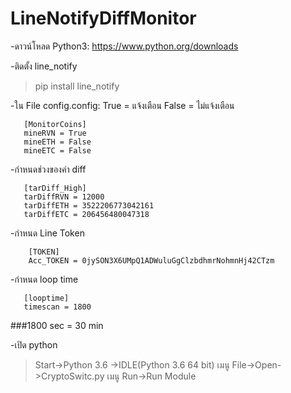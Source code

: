 # LineNotifyDiffMonitor
-ดาวน์โหลด Python3: https://www.python.org/downloads

-ติดตั้ง line_notify
> pip install line_notify

-ใน File config.config: True = แจ้งเตือน False = ไม่แจ้งเตือน

       [MonitorCoins]
       mineRVN = True
       mineETH = False
       mineETC = False
       
-กำหนดช่วงของค่า diff 

       [tarDiff_High]
       tarDiffRVN = 12000
       tarDiffETH = 3522206773042161
       tarDiffETC = 206456480047318

-กำหนด Line Token

        [TOKEN]
        Acc_TOKEN = 0jySON3X6UMpQ1ADWuluGgClzbdhmrNohmnHj42CTzm
       
-กำหนด loop time

       [looptime]
       timescan = 1800
###1800 sec = 30 min

-เปิด python
>Start->Python 3.6 ->IDLE(Python 3.6 64 bit)
>เมนู File->Open->CryptoSwitc.py
>เมนู Run->Run Module
